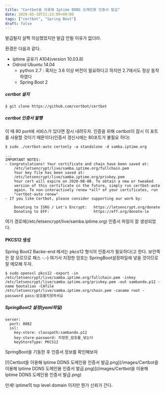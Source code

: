 ```yaml
---
title: "Certbot을 이용해 Iptime DDNS 도메인용 인증서 발급"
date: 2020-05-10T21:23:09+09:00
tags: ["certbot", "Spring Boot"]
draft: false
---
```


발급될지 살짝 의심했었지만 발급 안될 이유가 없더라.

환경은 다음과 같다.

* iptime 공유기 A104(version 10.03.8)
* Odroid Ubuntu 14.04
	* python 2.7 : 혹자는 3.6 이상 버전이 필요하다고 하지만 2.7에서도 정상 동작하였다
	* Spring Boot 2

##### certbot 설치

	$ git clone https://github.com/certbot/certbot

##### certbot 인증서 발행

이 때 80 port에 서비스가 있다면 잠시 내려두자. 인증을 위해 certbot이 잠시 이 포트를 사용할 것이기 때문이다(인증서 갱신시에는 80포트가 불필요 하다)


	$ sudo ./certbot-auto certonly -a standalone -d samba.iptime.org

	...
	IMPORTANT NOTES:
	- Congratulations! Your certificate and chain have been saved at:
		/etc/letsencrypt/live/samba.iptime.org/fullchain.pem
		Your key file has been saved at:
		/etc/letsencrypt/live/samba.iptime.org/privkey.pem
		Your cert will expire on 2020-08-08. To obtain a new or tweaked
		version of this certificate in the future, simply run certbot-auto
		again. To non-interactively renew *all* of your certificates, run
		"certbot-auto renew"
	- If you like Certbot, please consider supporting our work by:

		Donating to ISRG / Let's Encrypt:   https://letsencrypt.org/donate
		Donating to EFF:                    https://eff.org/donate-le 


여기 경로에(/etc/letsencrypt/live/samba.iptime.org) 인증서 파일이 잘 생성되었다.

#### PKCS12 생성

Spring Boot2 Backe-end 에서는 pkcs12 형식의 인증서가 필요하다(고 한다. 보안쪽은 잘 모르므로 패스 -.-)
여기서 지정한 암호는 SpringBoot설정파일에 넣을 것이므로 잘 메모해 두자.

	$ sudo openssl pkcs12 -export -in /etc/letsencrypt/live/samba.iptime.org/fullchain.pem -inkey /etc/letsencrypt/live/samba.iptime.org/privkey.pem -out sambando.p12 -name bootalias -CAfile /etc/letsencrypt/live/samba.iptime.org/chain.pem -caname root -password pass:암호를지정하셔요

##### SpringBoot2 설정(yaml파일)

	server:
	  port: 8082
	  ssl:
		key-store: classpath:sambando.p12
		key-store-password: 지정한_암호를_넣는다
		keyStoreType: PKCS12 

SpringBoot을 기동한 후 인증서 정보를 확인해보자

[![Certbot을 이용해 Iptime DDNS 도메인용 인증서 발급.png](/images/Certbot을 이용해 Iptime DDNS 도메인용 인증서 발급.png)](/images/Certbot을 이용해 Iptime DDNS 도메인용 인증서 발급.png)

	
만세! iptime의 top level domain 이지만 뭔가 신뢰가 간다.
